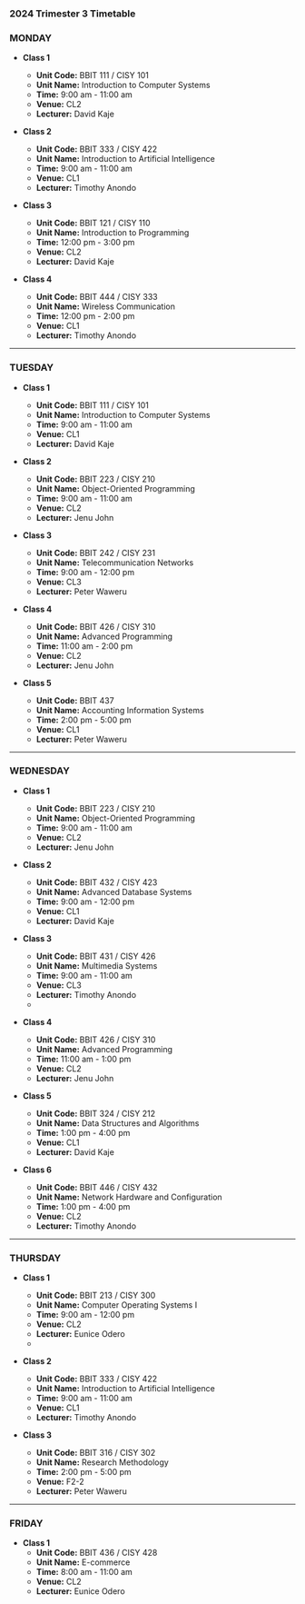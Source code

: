 ### 2024 Trimester 3 Timetable

### MONDAY

- **Class 1**
  - **Unit Code:** BBIT 111 / CISY 101
  - **Unit Name:** Introduction to Computer Systems
  - **Time:** 9:00 am - 11:00 am
  - **Venue:** CL2
  - **Lecturer:** David Kaje
  

- **Class 2**
  - **Unit Code:** BBIT 333 / CISY 422
  - **Unit Name:** Introduction to Artificial Intelligence
  - **Time:** 9:00 am - 11:00 am
  - **Venue:** CL1
  - **Lecturer:** Timothy Anondo
 

- **Class 3**
  - **Unit Code:** BBIT 121 / CISY 110
  - **Unit Name:** Introduction to Programming
  - **Time:** 12:00 pm - 3:00 pm
  - **Venue:** CL2
  - **Lecturer:** David Kaje
 

- **Class 4**
  - **Unit Code:** BBIT 444 / CISY 333
  - **Unit Name:** Wireless Communication
  - **Time:** 12:00 pm - 2:00 pm
  - **Venue:** CL1
  - **Lecturer:** Timothy Anondo


---

### TUESDAY

- **Class 1**
  - **Unit Code:** BBIT 111 / CISY 101
  - **Unit Name:** Introduction to Computer Systems
  - **Time:** 9:00 am - 11:00 am
  - **Venue:** CL1
  - **Lecturer:** David Kaje


- **Class 2**
  - **Unit Code:** BBIT 223 / CISY 210
  - **Unit Name:** Object-Oriented Programming
  - **Time:** 9:00 am - 11:00 am
  - **Venue:** CL2
  - **Lecturer:** Jenu John
  

- **Class 3**
  - **Unit Code:** BBIT 242 / CISY 231
  - **Unit Name:** Telecommunication Networks
  - **Time:** 9:00 am - 12:00 pm
  - **Venue:** CL3
  - **Lecturer:** Peter Waweru
  

- **Class 4**
  - **Unit Code:** BBIT 426 / CISY 310
  - **Unit Name:** Advanced Programming
  - **Time:** 11:00 am - 2:00 pm
  - **Venue:** CL2
  - **Lecturer:** Jenu John
  

- **Class 5**
  - **Unit Code:** BBIT 437
  - **Unit Name:** Accounting Information Systems
  - **Time:** 2:00 pm - 5:00 pm
  - **Venue:** CL1
  - **Lecturer:** Peter Waweru
  

---

### WEDNESDAY

- **Class 1**
  - **Unit Code:** BBIT 223 / CISY 210
  - **Unit Name:** Object-Oriented Programming
  - **Time:** 9:00 am - 11:00 am
  - **Venue:** CL2
  - **Lecturer:** Jenu John
 

- **Class 2**
  - **Unit Code:** BBIT 432 / CISY 423
  - **Unit Name:** Advanced Database Systems
  - **Time:** 9:00 am - 12:00 pm
  - **Venue:** CL1
  - **Lecturer:** David Kaje
  

- **Class 3**
  - **Unit Code:** BBIT 431 / CISY 426
  - **Unit Name:** Multimedia Systems
  - **Time:** 9:00 am - 11:00 am
  - **Venue:** CL3
  - **Lecturer:** Timothy Anondo
  -

- **Class 4**
  - **Unit Code:** BBIT 426 / CISY 310
  - **Unit Name:** Advanced Programming
  - **Time:** 11:00 am - 1:00 pm
  - **Venue:** CL2
  - **Lecturer:** Jenu John
  

- **Class 5**
  - **Unit Code:** BBIT 324 / CISY 212
  - **Unit Name:** Data Structures and Algorithms
  - **Time:** 1:00 pm - 4:00 pm
  - **Venue:** CL1
  - **Lecturer:** David Kaje


- **Class 6**
  - **Unit Code:** BBIT 446 / CISY 432
  - **Unit Name:** Network Hardware and Configuration
  - **Time:** 1:00 pm - 4:00 pm
  - **Venue:** CL2
  - **Lecturer:** Timothy Anondo
 

---

### THURSDAY

- **Class 1**
  - **Unit Code:** BBIT 213 / CISY 300
  - **Unit Name:** Computer Operating Systems I
  - **Time:** 9:00 am - 12:00 pm
  - **Venue:** CL2
  - **Lecturer:** Eunice Odero
  -

- **Class 2**
  - **Unit Code:** BBIT 333 / CISY 422
  - **Unit Name:** Introduction to Artificial Intelligence
  - **Time:** 9:00 am - 11:00 am
  - **Venue:** CL1
  - **Lecturer:** Timothy Anondo
  

- **Class 3**
  - **Unit Code:** BBIT 316 / CISY 302
  - **Unit Name:** Research Methodology
  - **Time:** 2:00 pm - 5:00 pm
  - **Venue:** F2-2
  - **Lecturer:** Peter Waweru
  

---

### FRIDAY

- **Class 1**
  - **Unit Code:** BBIT 436 / CISY 428
  - **Unit Name:** E-commerce
  - **Time:** 8:00 am - 11:00 am
  - **Venue:** CL2
  - **Lecturer:** Eunice Odero
  

